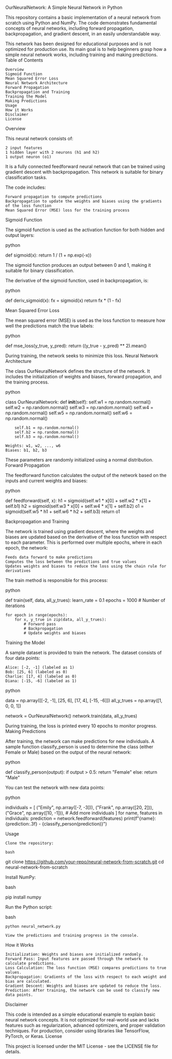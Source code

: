 OurNeuralNetwork: A Simple Neural Network in Python

This repository contains a basic implementation of a neural network from scratch using Python and NumPy. The code demonstrates fundamental concepts of neural networks, including forward propagation, backpropagation, and gradient descent, in an easily understandable way.

This network has been designed for educational purposes and is not optimized for production use. Its main goal is to help beginners grasp how a simple neural network works, including training and making predictions.
Table of Contents

    Overview
    Sigmoid Function
    Mean Squared Error Loss
    Neural Network Architecture
    Forward Propagation
    Backpropagation and Training
    Training the Model
    Making Predictions
    Usage
    How it Works
    Disclaimer
    License

Overview

This neural network consists of:

    2 input features
    1 hidden layer with 2 neurons (h1 and h2)
    1 output neuron (o1)

It is a fully connected feedforward neural network that can be trained using gradient descent with backpropagation. This network is suitable for binary classification tasks.

The code includes:

    Forward propagation to compute predictions
    Backpropagation to update the weights and biases using the gradients of the loss function
    Mean Squared Error (MSE) loss for the training process

Sigmoid Function

The sigmoid function is used as the activation function for both hidden and output layers:

python

def sigmoid(x):
    return 1 / (1 + np.exp(-x))

The sigmoid function produces an output between 0 and 1, making it suitable for binary classification.

The derivative of the sigmoid function, used in backpropagation, is:

python

def deriv_sigmoid(x):
    fx = sigmoid(x)
    return fx * (1 - fx)

Mean Squared Error Loss

The mean squared error (MSE) is used as the loss function to measure how well the predictions match the true labels:

python

def mse_loss(y_true, y_pred):
    return ((y_true - y_pred) ** 2).mean()

During training, the network seeks to minimize this loss.
Neural Network Architecture

The class OurNeuralNetwork defines the structure of the network. It includes the initialization of weights and biases, forward propagation, and the training process.

python

class OurNeuralNetwork:
    def __init__(self):
        self.w1 = np.random.normal()
        self.w2 = np.random.normal()
        self.w3 = np.random.normal()
        self.w4 = np.random.normal()
        self.w5 = np.random.normal()
        self.w6 = np.random.normal()

        self.b1 = np.random.normal()
        self.b2 = np.random.normal()
        self.b3 = np.random.normal()

    Weights: w1, w2, ..., w6
    Biases: b1, b2, b3

These parameters are randomly initialized using a normal distribution.
Forward Propagation

The feedforward function calculates the output of the network based on the inputs and current weights and biases:

python

def feedforward(self, x):
    h1 = sigmoid(self.w1 * x[0] + self.w2 * x[1] + self.b1)
    h2 = sigmoid(self.w3 * x[0] + self.w4 * x[1] + self.b2)
    o1 = sigmoid(self.w5 * h1 + self.w6 * h2 + self.b3)
    return o1

Backpropagation and Training

The network is trained using gradient descent, where the weights and biases are updated based on the derivative of the loss function with respect to each parameter. This is performed over multiple epochs, where in each epoch, the network:

    Feeds data forward to make predictions
    Computes the loss between the predictions and true values
    Updates weights and biases to reduce the loss using the chain rule for derivatives

The train method is responsible for this process:

python

def train(self, data, all_y_trues):
    learn_rate = 0.1
    epochs = 1000  # Number of iterations
    
    for epoch in range(epochs):
        for x, y_true in zip(data, all_y_trues):
            # Forward pass
            # Backpropagation
            # Update weights and biases

Training the Model

A sample dataset is provided to train the network. The dataset consists of four data points:

    Alice: [-2, -1] (labeled as 1)
    Bob: [25, 6] (labeled as 0)
    Charlie: [17, 4] (labeled as 0)
    Diana: [-15, -6] (labeled as 1)

python

data = np.array([[-2, -1], [25, 6], [17, 4], [-15, -6]])
all_y_trues = np.array([1, 0, 0, 1])

network = OurNeuralNetwork()
network.train(data, all_y_trues)

During training, the loss is printed every 10 epochs to monitor progress.
Making Predictions

After training, the network can make predictions for new individuals. A sample function classify_person is used to determine the class (either Female or Male) based on the output of the neural network:

python

def classify_person(output):
    if output > 0.5:
        return "Female"
    else:
        return "Male"

You can test the network with new data points:

python

individuals = [
    ("Emily", np.array([-7, -3])),
    ("Frank", np.array([20, 2])),
    ("Grace", np.array([10, -1])),
    # Add more individuals
]
for name, features in individuals:
    prediction = network.feedforward(features)
    print(f"{name}: {prediction:.3f} - {classify_person(prediction)}")

Usage

    Clone the repository:

    bash

git clone https://github.com/your-repo/neural-network-from-scratch.git
cd neural-network-from-scratch

Install NumPy:

bash

pip install numpy

Run the Python script:

bash

    python neural_network.py

    View the predictions and training progress in the console.

How it Works

    Initialization: Weights and biases are initialized randomly.
    Forward Pass: Input features are passed through the network to calculate predictions.
    Loss Calculation: The loss function (MSE) compares predictions to true values.
    Backpropagation: Gradients of the loss with respect to each weight and bias are calculated.
    Gradient Descent: Weights and biases are updated to reduce the loss.
    Prediction: After training, the network can be used to classify new data points.

Disclaimer

This code is intended as a simple educational example to explain basic neural network concepts. It is not optimized for real-world use and lacks features such as regularization, advanced optimizers, and proper validation techniques. For production, consider using libraries like TensorFlow, PyTorch, or Keras.
License

This project is licensed under the MIT License - see the LICENSE file for details.
